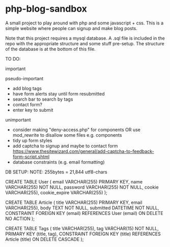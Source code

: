 # php-blog-sandbox
A small project to play around with php and some javascript + css. This is a simple website where people can signup and make blog posts.

Note that this project requires a mysql database. A .sql file is included in the repo with the appropriate structure and some stuff pre-setup. The structure of the database is at the bottom of this file.


TO DO:

important

pseudo-important
- add blog tags
- have form alerts stay until form resubmitted
- search bar to search by tags
- contact form?
- enter key to submit

unimportant
- consider making "deny-access.php" for components OR use mod_rewrite to disallow some files e.g. components
- tidy up form styles
- add captcha to signup and maybe to contact form https://www.thesitewizard.com/general/add-captcha-to-feedback-form-script.shtml
- database constraints (e.g. email formatting)



DB SETUP:
NOTE: 255bytes = 21,844 utf8-chars

CREATE TABLE User (
email VARCHAR(255) PRIMARY KEY,
name VARCHAR(255) NOT NULL,
password VARCHAR(255) NOT NULL,
cookie VARCHAR(255),
cookie_expire VARCHAR(255)
);

CREATE TABLE Article (
title VARCHAR(255) PRIMARY KEY,
email VARCHAR(255),
body TEXT NOT NULL,
submitted DATETIME NOT NULL,
CONSTRAINT FOREIGN KEY (email) REFERENCES User (email) ON DELETE NO ACTION
);

CREATE TABLE Tags (
title VARCHAR(255),
tag VARCHAR(15) NOT NULL,
PRIMARY KEY (title, tag),
CONSTRAINT FOREIGN KEY (title) REFERENCES Article (title) ON DELETE CASCADE
);
